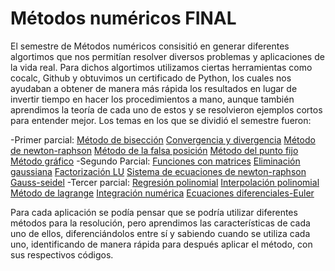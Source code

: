 # Métodos numéricos FINAL
El semestre de Métodos numéricos consisitió en generar diferentes algortimos que nos permitían resolver diversos problemas y aplicaciones de la vida real.
Para dichos algortimos utilizamos ciertas herramientas como cocalc, Github y obtuvimos un certificado de Python, los cuales nos ayudaban a obtener de manera más rápida los resultados en lugar de invertir tiempo en hacer los procedimientos a mano, aunque también aprendimos la teoría de cada uno de estos y se resolvieron ejemplos cortos para entender mejor. Los temas en los que se dividió el semestre fueron:

-Primer parcial: 
[Método de bisección](https://github.com/Dafnegomezn/MetodosnumericosFINAL/tree/master/Primer%20Parcial/Metodo%20de%20bisecci-n)
[Convergencia y divergencia](https://github.com/Dafnegomezn/MetodosnumericosFINAL/tree/master/Primer%20Parcial/Convergencia)
[Método de newton-raphson](https://github.com/Dafnegomezn/MetodosnumericosFINAL/tree/master/Primer%20Parcial/Metodo%20Newton-Raphson)
[Método de la falsa posición](https://github.com/Dafnegomezn/MetodosnumericosFINAL/tree/master/Primer%20Parcial/Metodo%20de%20la%20falsa%20posicion)
[Método del punto fijo](https://github.com/Dafnegomezn/MetodosnumericosFINAL/tree/master/Primer%20Parcial/Metodo%20de%20punto%20fijo)
[Método gráfico](https://github.com/Dafnegomezn/MetodosnumericosFINAL/tree/master/Primer%20Parcial/M-todo%20gr-fico)
-Segundo Parcial: 
[Funciones con matrices]()
[Eliminación gaussiana]()
[Factorización LU]()
[Sistema de ecuaciones de newton-raphson]()
[Gauss-seidel]()
-Tercer parcial: 
[Regresión polinomial]()
[Interpolación polinomial]()
[Método de lagrange]()
[Integración numérica]()
[Ecuaciones diferenciales-Euler]()

Para cada aplicación se podía pensar que se podría utilizar diferentes métodos para la resolución, pero aprendimos las características de cada uno de ellos, diferenciándolos entre sí y sabiendo cuando se utiliza cada uno, identificando de manera rápida para después aplicar el método, con sus respectivos códigos. 


